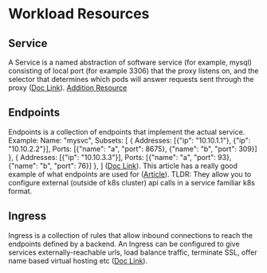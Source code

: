 # Workload Resources  

## Service  

A Service is a named abstraction of software service (for example, mysql) consisting of local port (for example 3306) that the proxy listens on, and the selector that determines which pods will answer requests sent through the proxy ([Doc Link](https://kubernetes.io/docs/reference/kubernetes-api/service-resources/service-v1/)). [Addition Resource](https://www.tutorialspoint.com/kubernetes/kubernetes_service.htm)  

## Endpoints  

Endpoints is a collection of endpoints that implement the actual service. Example: Name: "mysvc", Subsets: [ { Addresses: [{"ip": "10.10.1.1"}, {"ip": "10.10.2.2"}], Ports: [{"name": "a", "port": 8675}, {"name": "b", "port": 309}] }, { Addresses: [{"ip": "10.10.3.3"}], Ports: [{"name": "a", "port": 93}, {"name": "b", "port": 76}] }, ] ([Doc Link](https://kubernetes.io/docs/reference/kubernetes-api/service-resources/endpoints-v1/)). This article has a really good example of what endpoints are used for ([Article](https://theithollow.com/2019/02/04/kubernetes-endpoints/)). TLDR: They allow you to configure external (outside of k8s cluster) api calls in a service familiar k8s format.

## Ingress  

Ingress is a collection of rules that allow inbound connections to reach the endpoints defined by a backend. An Ingress can be configured to give services externally-reachable urls, load balance traffic, terminate SSL, offer name based virtual hosting etc ([Doc Link](https://kubernetes.io/docs/reference/kubernetes-api/service-resources/ingress-v1/)). 
